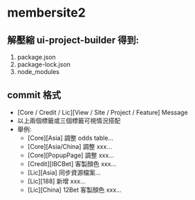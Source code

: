 # membersite2
## 解壓縮 ui-project-builder 得到:
 1. package.json 
 2. package-lock.json
 3. node_modules

## commit 格式
 - [Core / Credit / Lic][View / Site / Project / Feature] Message
 - 以上兩個標籤或三個標籤可視情況搭配
 - 舉例:
    - [Core][Asia] 調整 odds table...
    - [Core][Asia/China] 調整 xxx...
    - [Core][PopupPage] 調整 xxx...
    - [Credit][IBCBet] 客製顏色 xxx...
    - [Lic][Asia] 同步資源檔案...
    - [Lic][188] 新增 xxx...
    - [Lic][China] 12Bet 客製顏色 xxx...

